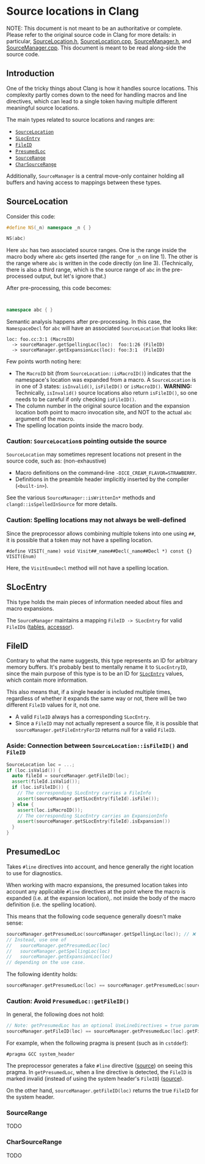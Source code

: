 # Source locations in Clang

NOTE: This document is not meant to be an authoritative or complete.
Please refer to the original source code in Clang for more details:
in particular,
[SourceLocation.h](https://sourcegraph.com/github.com/llvm/llvm-project/-/blob/clang/include/clang/Basic/SourceLocation.h),
[SourceLocation.cpp](https://sourcegraph.com/github.com/llvm/llvm-project/-/blob/clang/lib/Basic/SourceLocation.cpp),
[SourceManager.h](https://sourcegraph.com/github.com/llvm/llvm-project/-/blob/clang/include/clang/Basic/SourceManager.h?subtree=true),
and [SourceManager.cpp](https://sourcegraph.com/github.com/llvm/llvm-project/-/blob/clang/lib/Basic/SourceManager.cpp).
This document is meant to be read along-side the source code.

## Introduction

One of the tricky things about Clang is how it handles source locations.
This complexity partly comes down to the need for handling
macros and line directives, which can lead to a single token
having multiple different meaningful source locations.

The main types related to source locations and ranges are:
- [`SourceLocation`](#sourcelocation)
- [`SLocEntry`](#slocentry)
- [`FileID`](#fileid)
- [`PresumedLoc`](#presumedloc)
- [`SourceRange`](#sourcerange)
- [`CharSourceRange`](#charsourcerange)

Additionally, `SourceManager` is a central move-only container holding all
buffers and having access to mappings between these types.

## SourceLocation

Consider this code:

```cpp
#define NS(_n) namespace _n { }

NS(abc)
```

Here `abc` has two associated source ranges.
One is the range inside the macro body
where `abc` gets inserted (the range for `_n` on line 1).
The other is the range where `abc` is written in the code directly (on line 3).
(Technically, there is also a third range,
which is the source range of `abc` in the pre-processed output,
but let's ignore that.)

After pre-processing, this code becomes:

```cpp


namespace abc { }
```

Semantic analysis happens after pre-processing.
In this case, the `NamespaceDecl` for `abc` will have an associated
`SourceLocation` that looks like:

```
loc: foo.cc:3:1 (MacroID)
  -> sourceManager.getSpellingLoc(loc):  foo:1:26 (FileID)
  -> sourceManager.getExpansionLoc(loc): foo:3:1  (FileID)
```

Few points worth noting here:
- The `MacroID` bit (from `SourceLocation::isMacroID()`) indicates that
  the namespace's location was expanded from a macro. A `SourceLocation`
  is in one of 3 states: `isInvalid()`, `isFileID()` or `isMacroID()`.
  **WARNING:** Technically, `isInvalid()` source locations also return
  `isFileID()`, so one needs to be careful if only checking `isFileID()`.
- The column number in the original source location
  and the expansion location both point to macro invocation site,
  and NOT to the actual `abc` argument of the macro.
- The spelling location points inside the macro body.

### Caution: `SourceLocation`s pointing outside the source

`SourceLocation` may sometimes represent locations
not present in the source code, such as: (non-exhaustive)
- Macro definitions on the command-line `-DICE_CREAM_FLAVOR=STRAWBERRY`.
- Definitions in the preamble header implicitly inserted by the compiler (`<built-in>`).

See the various `SourceManager::isWrittenIn*` methods and
`clangd::isSpelledInSource` for more details.

### Caution: Spelling locations may not always be well-defined

Since the preprocessor allows combining multiple tokens into one using `##`,
it is possible that a token may not have a spelling location.

```
#define VISIT(_name) void Visit##_name##Decl(_name##Decl *) const {}
VISIT(Enum)
```

Here, the `VisitEnumDecl` method will not have a spelling location.

## SLocEntry

This type holds the main pieces of information needed about
files and macro expansions.

The `SourceManager` maintains a mapping `FileID -> SLocEntry`
for valid `FileID`s
([tables](https://sourcegraph.com/github.com/llvm/llvm-project@471c0e000af7f2534c84fac9beb0973e4b1c7a62/-/blob/clang/include/clang/Basic/SourceManager.h?L692-702),
[accessor](https://sourcegraph.com/github.com/llvm/llvm-project@471c0e000af7f2534c84fac9beb0973e4b1c7a62/-/blob/clang/include/clang/Basic/SourceManager.h?L1722-1729)).

## FileID

Contrary to what the name suggests, this type represents an ID
for arbitrary memory buffers.
It's probably best to mentally rename it to `SLocEntryID`,
since the main purpose of this type
is to be an ID for [`SLocEntry`](#slocentry) values,
which contain more information.

This also means that, if a single header is included multiple times,
regardless of whether it expands the same way or not, there will
be two different `FileID` values for it, not one.

- A valid `FileID` always has a corresponding `SLocEntry`.
- Since a `FileID` may not actually represent a source file,
  it is possible that `sourceManager.getFileEntryForID`
  returns null for a valid `FileID`.

### Aside: Connection between `SourceLocation::isFileID()` and `FileID`

```cpp
SourceLocation loc = ...;
if (loc.isValid()) {
  auto fileId = sourceManager.getFileID(loc);
  assert(fileId.isValid());
  if (loc.isFileID()) {
    // The corresponding SLocEntry carries a FileInfo
    assert(sourceManager.getSLocEntry(fileId).isFile());
  } else {
    assert(loc.isMacroID());
    // The corresponding SLocEntry carries an ExpansionInfo
    assert(sourceManager.getSLocEntry(fileId).isExpansion())
  }
}
```

## PresumedLoc

Takes `#line` directives into account, and hence generally
the right location to use for diagnostics.

When working with macro expansions, the presumed location
takes into account any applicable `#line` directives
at the point where the macro is expanded (i.e. at the expansion location),.
not inside the body of the macro definition (i.e. the spelling location).

This means that the following code sequence generally doesn't make sense:

```cpp
sourceManager.getPresumedLoc(sourceManager.getSpellingLoc(loc)); // ❌
// Instead, use one of
//   sourceManager.getPresumedLoc(loc)
//   sourceManager.getSpellingLoc(loc)
//   sourceManager.getExpansionLoc(loc)
// depending on the use case.
```

The following identity holds:

```cpp
sourceManager.getPresumedLoc(loc) == sourceManager.getPresumedLoc(sourceManager.getExpansionLoc(loc))
```

### Caution: Avoid `PresumedLoc::getFileID()`

In general, the following does not hold:

```cpp
// Note: getPresumedLoc has an optional UseLineDirectives = true parameter
sourceManager.getFileID(loc) == sourceManager.getPresumedLoc(loc).getFileID() // ❌
```

For example, when the following pragma is present (such as in `cstddef`):

```
#pragma GCC system_header
```

The preprocessor generates a fake `#line` directive
([source](https://sourcegraph.com/github.com/llvm/llvm-project@471c0e000af7f2534c84fac9beb0973e4b1c7a62/-/blob/clang/lib/Lex/Pragma.cpp?L496-501))
on seeing this pragma.
In `getPresumedLoc`, when a line directive is detected,
the `FileID` is marked invalid (instead of using the system header's `FileID`)
([source](https://sourcegraph.com/github.com/llvm/llvm-project@471c0e0/-/blob/clang/lib/Basic/SourceManager.cpp?L1560-1568)).

On the other hand, `sourceManager.getFileID(loc)` returns the true `FileID`
for the system header.

### SourceRange

TODO

### CharSourceRange

TODO
